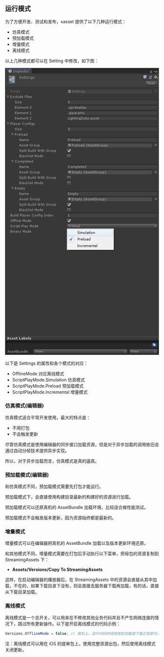 <!-- docs/playmode -->
## 运行模式

为了方便开发、测试和发布，xasset 提供了以下几种运行模式：

- 仿真模式
- 预加载模式
- 增量模式
- 离线模式

以上几种模式都可以在 Setting 中修改，如下图：

![example-settings](res/example-settings.png)


以下是 Settings 的属性和各个模式的对应：

- OfflineMode 对应离线模式
- ScriptPlayMode.Simulation 仿真模式
- ScriptPlayMode.Preload 预加载模式
- ScriptPlayMode.Incremental 增量模式

### 仿真模式(编辑器)

仿真模式适合平常开发使用，最大的特点是：

- 不用打包
- 不会触发更新

尽管仿真模式是使用编辑器的同步接口加载资源，但是对于异步加载的调用依旧会通过自动分帧技术提供异步实现。

所以，对于异步加载而言，仿真模式是真的逼真。

### 预加载模式(编辑器)

和仿真模式不同，预加载模式需要先打包才能运行。

预加载模式下，会直接使用构建目录最新的构建好的资源进行加载。

预加载模式可以还原真机的 AssetBundle 加载环境，比较适合做性能测试。

预加载模式不会触发版本更新，因为资源始终都是最新的。

### 增量模式

增量模式可以在编辑器把真机的 AssetBundle 加载以及版本更新环境还原。

和其他模式不同，增量模式需要在打包后手动执行以下菜单，把母包的资源复制到 StreamingAssets 下：

- **Assets/Versions/Copy To StreamingAssets**

这样，在启动编辑器的播放器后，在 StreamingAssets 中的资源会直接从其中加载，不在的，如果下载目录下没有，则会直接去服务器下载再加载，有的话，直接从下载目录加载。

### 离线模式

离线模式是一个总开关，可以用来在不修改其他业务代码并且不产生网络连接的情况下，跳过所有更新操作。以下是开启离线模式的代码示例：

```c#
Versions.OfflineMode = false; // 真机上，这行代码的调用放到加载或下载之前即可。
```

注：离线模式可以用在 iOS 的提审包上，使用完整资源出包，然后使用离线模式关闭更新。
